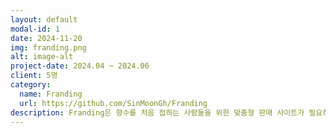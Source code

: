 ```yaml
---
layout: default
modal-id: 1
date: 2024-11-20
img: franding.png
alt: image-alt
project-date: 2024.04 ~ 2024.06
client: 5명 
category:
  name: Franding
  url: https://github.com/SinMoonGh/Franding
description: Franding은 향수를 처음 접하는 사람들을 위한 맞춤형 판매 사이트가 필요하다는 아이디어에서 시작되었습니다. 기존의 향수 판매 사이트들이 제공하는 정보가 복잡하고, 초보자들에게는 적합하지 않다는 문제점을 발견하고, 이를 해결하기 위해 고객 중심의 간편한 사용자 경험을 제공하는 웹사이트를 개발했습니다.    
---
```

